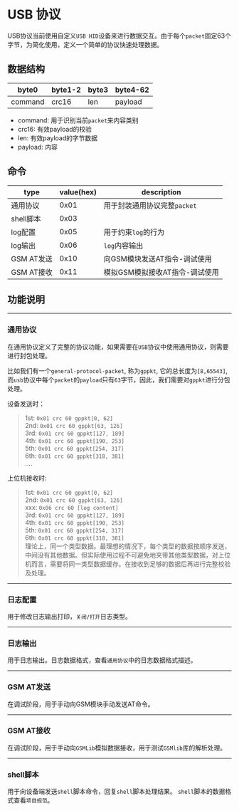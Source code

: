 
# USB 协议

USB协议当前使用自定义`USB HID`设备来进行数据交互。由于每个`packet`固定63个字节，为简化使用，定义一个简单的协议快速处理数据。


## 数据结构

| byte0 | byte1-2 | byte3 | byte4-62 |
| --- | --- | --- | --- |
| command | crc16 | len | payload |

* command: 用于识别当前`packet`来内容类别
* crc16: 有效payload的校验
* len: 有效payload的字节数据
* payload: 内容


## 命令

| type | value(hex) | description |
| --- | --- | --- |
| 通用协议 | 0x01 | 用于封装通用协议完整`packet` |
| shell脚本 | 0x03 | |
| log配置 | 0x05 | 用于约束`log`的行为 |
| log输出 | 0x06 | `log`内容输出 |
| GSM AT发送 | 0x10 | 向GSM模块发送AT指令-调试使用 |
| GSM AT接收 | 0x11 | 模拟GSM模拟接收AT指令-调试使用 |


## 功能说明

---
### 通用协议

在通用协议定义了完整的协议功能，如果需要在`USB`协议中使用通用协议，则需要进行封包处理。

比如我们有一个`general-protocol-packet`, 称为`gppkt`, 它的总长度为`[8,65543]`, 而`usb`协议中每个`packet`的`payload`只有`63`字节，因此，我们需要对`gppkt`进行分包处理。

设备发送时：
> 1st: `0x01 crc 60 gppkt[0, 62]`<br>
> 2nd: `0x01 crc 60 gppkt[63, 126]`<br>
> 3rd: `0x01 crc 60 gppkt[127, 189]`<br>
> 4th: `0x01 crc 60 gppkt[190, 253]`<br>
> 5th: `0x01 crc 60 gppkt[254, 317]`<br>
> 6th: `0x01 crc 60 gppkt[318, 381]`<br>
> ....

上位机接收时:

> 1st: `0x01 crc 60 gppkt[0, 62]`<br>
> 2nd: `0x01 crc 60 gppkt[63, 126]`<br>
> xxx: `0x06 crc 60 [log content]`<br>
> 3rd: `0x01 crc 60 gppkt[127, 189]`<br>
> 4th: `0x01 crc 60 gppkt[190, 253]`<br>
> 5th: `0x01 crc 60 gppkt[254, 317]`<br>
> 6th: `0x01 crc 60 gppkt[318, 381]`<br>
理论上，同一个类型数据。最理想的情况下，每个类型的数据按顺序发送，中间没有其他数据。但实际使用过程不可避免地夹带其他类型数据，对上位机而言，需要将同一类型数据缓存。在接收到足够的数据后再进行完整校验及处理。

---
### 日志配置

用于修改日志输出打印，`关闭/打开`日志类型。

---
### 日志输出

用于日志输出。日志数据格式，查看`通用协议`中的日志数据格式描述。

---
### GSM AT发送

在调试阶段，用于手动向GSM模块手动发送AT命令。

---
### GSM AT接收

在调试阶段，用于手动向`GSMLib`模拟数据接收，用于测试`GSMlib`库的解析处理。

---
### shell脚本

用于向设备端发送`shell`脚本命令，回复`shell`脚本处理结果。
`shell`脚本的数据格式查看`项目规范`。

